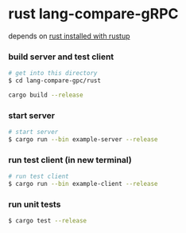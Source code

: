 # rust lang-compare-gRPC

depends on [rust installed with rustup](https://rustup.rs)

### build server and test client
```bash
# get into this directory
$ cd lang-compare-gpc/rust

cargo build --release
```

### start server
```bash
# start server
$ cargo run --bin example-server --release
```

### run test client (in new terminal)
```bash
# run test client
$ cargo run --bin example-client --release
```

### run unit tests 
```bash
$ cargo test --release
```
